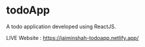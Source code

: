 # todoApp
A todo application developed using ReactJS.

LIVE Website : https://jaiminshah-todoapp.netlify.app/
